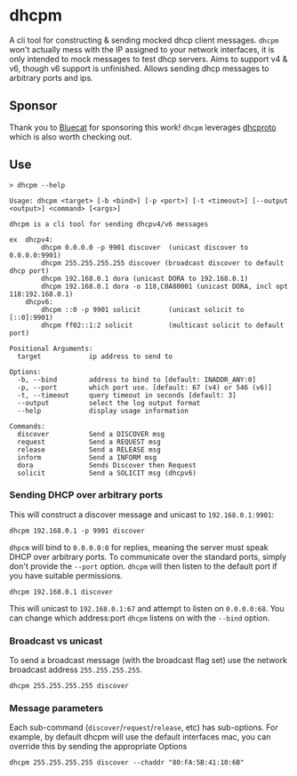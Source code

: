 # dhcpm

A cli tool for constructing & sending mocked dhcp client messages. `dhcpm` won't actually mess with the IP assigned to your network interfaces, it is only intended to mock messages to test dhcp servers. Aims to support v4 & v6, though v6 support is unfinished. Allows sending dhcp messages to arbitrary ports and ips.

## Sponsor

Thank you to [Bluecat](https://bluecatnetworks.com/) for sponsoring this work! `dhcpm` leverages [dhcproto](https://github.com/bluecatengineering/dhcproto) which is also worth checking out.

## Use

```
> dhcpm --help

Usage: dhcpm <target> [-b <bind>] [-p <port>] [-t <timeout>] [--output <output>] <command> [<args>]

dhcpm is a cli tool for sending dhcpv4/v6 messages

ex  dhcpv4:
        dhcpm 0.0.0.0 -p 9901 discover  (unicast discover to 0.0.0.0:9901)
        dhcpm 255.255.255.255 discover (broadcast discover to default dhcp port)
        dhcpm 192.168.0.1 dora (unicast DORA to 192.168.0.1)
        dhcpm 192.168.0.1 dora -o 118,C0A80001 (unicast DORA, incl opt 118:192.168.0.1)
    dhcpv6:
        dhcpm ::0 -p 9901 solicit       (unicast solicit to [::0]:9901)
        dhcpm ff02::1:2 solicit         (multicast solicit to default port)

Positional Arguments:
  target            ip address to send to

Options:
  -b, --bind        address to bind to [default: INADDR_ANY:0]
  -p, --port        which port use. [default: 67 (v4) or 546 (v6)]
  -t, --timeout     query timeout in seconds [default: 3]
  --output          select the log output format
  --help            display usage information

Commands:
  discover          Send a DISCOVER msg
  request           Send a REQUEST msg
  release           Send a RELEASE msg
  inform            Send a INFORM msg
  dora              Sends Discover then Request
  solicit           Send a SOLICIT msg (dhcpv6)
```

### Sending DHCP over arbitrary ports 

This will construct a discover message and unicast to `192.168.0.1:9901`:

```
dhcpm 192.168.0.1 -p 9901 discover
```

`dhpcm` will bind to `0.0.0.0:0` for replies, meaning the server must speak DHCP over arbitrary ports. To communicate over the standard ports, simply don't provide the `--port` option. `dhcpm` will then listen to the default port if you have suitable permissions.

```
dhcpm 192.168.0.1 discover
```

This will unicast to `192.168.0.1:67` and attempt to listen on `0.0.0.0:68`. You can change which address:port `dhcpm` listens on with the `--bind` option.


### Broadcast vs unicast 

To send a broadcast message (with the broadcast flag set) use the network broadcast address `255.255.255.255`.

```
dhcpm 255.255.255.255 discover
```

### Message parameters

Each sub-command (`discover`/`request`/`release`, etc) has sub-options. For example, by default dhcpm will use the default interfaces mac, you can override this by sending the appropriate Options

```
dhcpm 255.255.255.255 discover --chaddr "80:FA:5B:41:10:6B"
```

